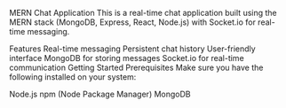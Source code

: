 MERN Chat Application
This is a real-time chat application built using the MERN stack (MongoDB, Express, React, Node.js) with Socket.io for real-time messaging.

Features
Real-time messaging
Persistent chat history
User-friendly interface
MongoDB for storing messages
Socket.io for real-time communication
Getting Started
Prerequisites
Make sure you have the following installed on your system:

Node.js
npm (Node Package Manager)
MongoDB

